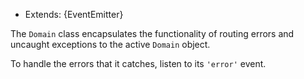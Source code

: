 
* Extends: {EventEmitter}

The `Domain` class encapsulates the functionality of routing errors and
uncaught exceptions to the active `Domain` object.

To handle the errors that it catches, listen to its `'error'` event.


